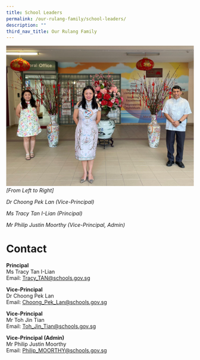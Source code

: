```yaml
---
title: School Leaders
permalink: /our-rulang-family/school-leaders/
description: ""
third_nav_title: Our Rulang Family
---
```

![](/images/SLs%202022.jpg)
_\[From Left to Right\]_

_Dr Choong Pek Lan (Vice-Principal)_

_Ms Tracy Tan I-Lian (Principal)_

_Mr Philip Justin Moorthy (Vice-Principal, Admin)_

# Contact

**Principal**  
Ms Tracy Tan I-Lian  
Email: [Tracy_TAN@schools.gov.sg](mailto:Tracy_TAN@schools.gov.sg)

**Vice-Principal**  
Dr Choong Pek Lan   
Email: [Choong_Pek_Lan@schools.gov.sg](mailto:Choong_Pek_Lan@schools.gov.sg)

**Vice-Principal**  
Mr Toh Jin Tian    
Email: [Toh_Jin_Tian@schools.gov.sg](mailto:TOH_Jin_Tian@schools.gov.sg)

**Vice-Principal (Admin)**  
Mr Philip Justin Moorthy  
Email: [Philip_MOORTHY@schools.gov.sg](mailto:Philip_MOORTHY@schools.gov.sg)